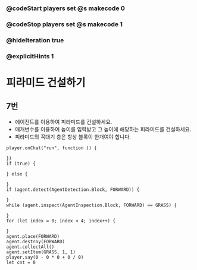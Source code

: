 ### @codeStart players set @s makecode 0
### @codeStop players set @s makecode 1

### @hideIteration true 
### @explicitHints 1


# 피라미드 건설하기

## 7번
- 에이전트를 이용하여 피라미드를 건설하세요.
- 매개변수를 이용하여 높이를 입력받고 그 높이에 해당하는 피라미드를 건설하세요.
- 피라미드의 꼭대기 층은 항상 블록이 한개여야 합니다.

```ghost
player.onChat("run", function () {
	
})
if (true) {
	
} else {
	
}
if (agent.detect(AgentDetection.Block, FORWARD)) {
	
}
while (agent.inspect(AgentInspection.Block, FORWARD) == GRASS) {
	
}
for (let index = 0; index < 4; index++) {
	
}
agent.place(FORWARD)
agent.destroy(FORWARD)
agent.collectAll()
agent.setItem(GRASS, 1, 1)
player.say(0 - 0 * 0 + 0 / 0)
let cnt = 0
```
